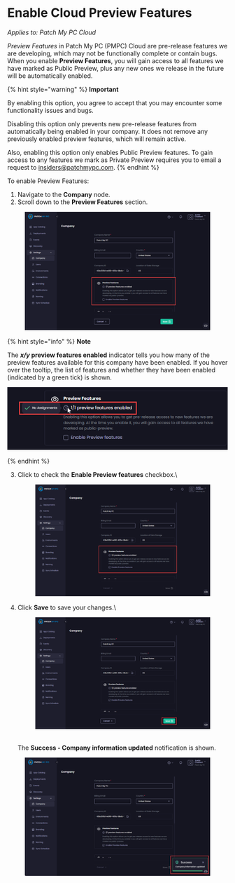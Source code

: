 # Enable Cloud Preview Features

_Applies to: Patch My PC Cloud_

_Preview Features_ in Patch My PC (PMPC) Cloud are pre-release features we are developing, which may not be functionally complete or contain bugs. When you enable **Preview Features**, you will gain access to all features we have marked as Public Preview, plus any new ones we release in the future will be automatically enabled.

{% hint style="warning" %}
**Important**

By enabling this option, you agree to accept that you may encounter some functionality issues and bugs.

Disabling this option only prevents new pre-release features from automatically being enabled in your company. It does not remove any previously enabled preview features, which will remain active.

Also, enabling this option only enables Public Preview features. To gain access to any features we mark as Private Preview requires you to email a request to [insiders@patchmypc.com](mailto:insiders@patchmypc.com).
{% endhint %}

To enable Preview Features:

1. Navigate to the **Company** node.
2. Scroll down to the **Preview Features** section.

<figure><img src="../../../.gitbook/assets/image (2249).png" alt="Scrolling down to the “Preview Features” section" width="563"><figcaption></figcaption></figure>

{% hint style="info" %}
**Note**

The _**x/y**_**&#x20;preview features enabled** indicator tells you how many of the preview features available for this company have been enabled. If you hover over the tooltip, the list of features and whether they have been enabled (indicated by a green tick) is shown.

<img src="../../../.gitbook/assets/image (2250).png" alt="Indicator of the number of preview features enabled for this company" data-size="original">


{% endhint %}

3.  Click to check the **Enable Preview features** checkbox.\


    <figure><img src="../../../.gitbook/assets/image (2251).png" alt="Checking the “Enable Preview features” checkbox." width="563"><figcaption></figcaption></figure>
4.  Click **Save** to save your changes.\


    <figure><img src="../../../.gitbook/assets/image (2252).png" alt="Clicking &#x22;Save&#x22; to save your changes" width="563"><figcaption></figcaption></figure>

    \
    The **Success - Company information updated** notification is shown.

<figure><img src="../../../.gitbook/assets/image (2253).png" alt="“Success - Company information updated” notification" width="563"><figcaption></figcaption></figure>
